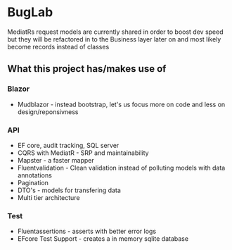 # BugLab

MediatRs request models are currently shared in order to boost dev speed but they will be refactored in to the Business layer later on and most likely become records instead of classes 

## What this project has/makes use of
### Blazor
- Mudblazor - instead bootstrap, let's us focus more on code and less on design/reponsivness

### API
- EF core, audit tracking, SQL server
- CQRS with MediatR - SRP and maintainability
- Mapster - a faster mapper
- Fluentvalidation - Clean validation instead of polluting models with data annotations
- Pagination 
- DTO's - models for transfering data
- Multi tier architecture

### Test
- Fluentassertions - asserts with better error logs
- EFcore Test Support - creates a in memory sqlite database
